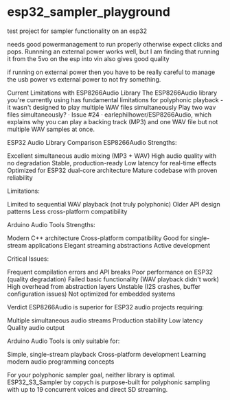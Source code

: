 # esp32_sampler_playground
test project for sampler functionality on an esp32

needs good powermanagement to run properly otherwise expect clicks and pops. Runnning an external power works well, but I am finding that running it from the 5vo on the esp into vin also gives good quality

if running on external power then you have to be really careful to manage the usb power vs external power to not fry something. 

Current Limitations with ESP8266Audio Library
The ESP8266Audio library you're currently using has fundamental limitations for polyphonic playback - it wasn't designed to play multiple WAV files simultaneously Play two wav files simultaneously? · Issue #24 · earlephilhower/ESP8266Audio, which explains why you can play a backing track (MP3) and one WAV file but not multiple WAV samples at once.

ESP32 Audio Library Comparison
ESP8266Audio
Strengths:

Excellent simultaneous audio mixing (MP3 + WAV)
High audio quality with no degradation
Stable, production-ready
Low latency for real-time effects
Optimized for ESP32 dual-core architecture
Mature codebase with proven reliability

Limitations:

Limited to sequential WAV playback (not truly polyphonic)
Older API design patterns
Less cross-platform compatibility

Arduino Audio Tools
Strengths:

Modern C++ architecture
Cross-platform compatibility
Good for single-stream applications
Elegant streaming abstractions
Active development

Critical Issues:

Frequent compilation errors and API breaks
Poor performance on ESP32 (quality degradation)
Failed basic functionality (WAV playback didn't work)
High overhead from abstraction layers
Unstable (I2S crashes, buffer configuration issues)
Not optimized for embedded systems

Verdict
ESP8266Audio is superior for ESP32 audio projects requiring:

Multiple simultaneous audio streams
Production stability
Low latency
Quality audio output

Arduino Audio Tools is only suitable for:

Simple, single-stream playback
Cross-platform development
Learning modern audio programming concepts

For your polyphonic sampler goal, neither library is optimal. ESP32_S3_Sampler by copych is purpose-built for polyphonic sampling with up to 19 concurrent voices and direct SD streaming.

